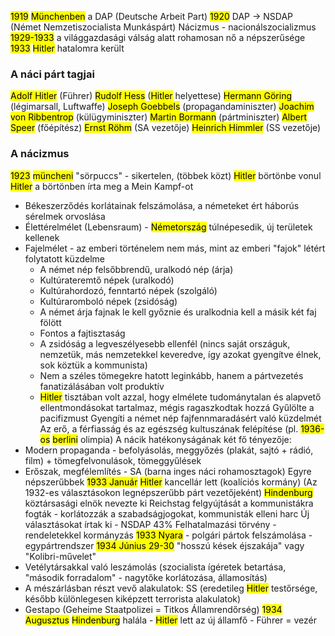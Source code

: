 <mark class="hltr-orange">1919</mark> <mark class="hltr-green">Münchenben</mark> a DAP (Deutsche Arbeit Part)
<mark class="hltr-orange">1920</mark> DAP → NSDAP (Német Nemzetiszocialista Munkáspárt)
Nácizmus - nacionálszocializmus
<mark class="hltr-orange">1929-1933</mark> a világgazdasági válság alatt rohamosan nő a népszerűsége
<mark class="hltr-orange">1933</mark> <mark class="hltr-cyan">Hitler</mark> hatalomra került
### A náci párt tagjai
<mark class="hltr-cyan">Adolf Hitler</mark> (Führer)
<mark class="hltr-cyan">Rudolf Hess</mark> (<mark class="hltr-cyan">Hitler</mark> helyettese)
<mark class="hltr-cyan">Hermann Göring</mark> (légimarsall, Luftwaffe)
<mark class="hltr-cyan">Joseph Goebbels</mark> (propagandaminiszter)
<mark class="hltr-cyan">Joachim von Ribbentrop</mark> (külügyminiszter)
<mark class="hltr-cyan">Martin Bormann</mark> (pártminiszter)
<mark class="hltr-cyan">Albert Speer</mark> (főépítész)
<mark class="hltr-cyan">Ernst Röhm</mark> (SA vezetője)
<mark class="hltr-cyan">Heinrich Himmler</mark> (SS vezetője)
### A nácizmus
<mark class="hltr-orange">1923</mark> <mark class="hltr-green">müncheni</mark> "sörpuccs" - sikertelen, (többek közt) <mark class="hltr-cyan">Hitler</mark> börtönbe vonul
<mark class="hltr-cyan">Hitler</mark> a börtönben írta meg a Mein Kampf-ot
- Békeszerződés korlátainak felszámolása, a németeket ért háborús sérelmek orvoslása
- Élettérelmélet (Lebensraum) - <mark class="hltr-green">Németország</mark> túlnépesedik, új területek kellenek
- Fajelmélet - az emberi történelem nem más, mint az emberi "fajok" létért folytatott küzdelme
	- A német nép felsőbbrendű, uralkodó nép (árja)
	- Kultúrateremtő népek (uralkodó)
	- Kultúrahordozó, fenntartó népek (szolgáló)
	- Kultúraromboló népek (zsidóság)
	- A német árja fajnak le kell győznie és uralkodnia kell a másik két faj fölött
	- Fontos a fajtisztaság
	- A zsidóság a legveszélyesebb ellenfél (nincs saját országuk, nemzetük, más nemzetekkel keveredve, így azokat gyengítve élnek, sok köztük a kommunista)
	- Nem a széles tömegekre hatott leginkább, hanem a pártvezetés fanatizálásában volt produktív
	- <mark class="hltr-cyan">Hitler</mark> tisztában volt azzal, hogy elmélete tudománytalan és alapvető ellentmondásokat tartalmaz, mégis ragaszkodtak hozzá
Gyűlölte a pacifizmust
Gyengíti a német nép fajfennmaradásért való küzdelmét
Az erő, a férfiasság és az egészség kultuszának felépítése (pl. <mark class="hltr-orange">1936-os</mark> <mark class="hltr-green">berlini</mark> olimpia)
A nácik hatékonyságának két fő tényezője:
- Modern propaganda - befolyásolás, meggyőzés (plakát, sajtó + rádió, film) + tömegfelvonulások, tömeggyűlések
- Erőszak, megfélemlítés - SA (barna inges náci rohamosztagok)
Egyre népszerűbbek
<mark class="hltr-orange">1933 Január</mark> <mark class="hltr-cyan">Hitler</mark> kancellár lett (koalíciós kormány)
(Az 1932-es választásokon legnépszerűbb párt vezetőjeként)
<mark class="hltr-cyan">Hindenburg</mark> köztársasági elnök nevezte ki
Reichstag felgyújtását a kommunistákra fogták - korlátozzák a szabadságjogokat, kommunisták elleni harc
Új választásokat írtak ki - NSDAP 43%
Felhatalmazási törvény - rendeletekkel kormányzás
<mark class="hltr-orange">1933 Nyara</mark> - polgári pártok felszámolása - egypártrendszer
<mark class="hltr-orange">1934 Június 29-30</mark> "hosszú kések éjszakája" vagy "Kolibri-művelet"
- Vetélytársakkal való leszámolás (szocialista ígéretek betartása, "második forradalom" - nagytőke korlátozása, államosítás)
- A mészárlásban részt vevő alakulatok: SS (eredetileg <mark class="hltr-cyan">Hitler</mark> testőrsége, később különlegesen kiképzett terrorista alakulatok)
- Gestapo (Geheime Staatpolizei = Titkos Államrendőrség)
<mark class="hltr-orange">1934 Augusztus</mark> <mark class="hltr-cyan">Hindenburg</mark> halála - <mark class="hltr-cyan">Hitler</mark> lett az új államfő - Führer = vezér
